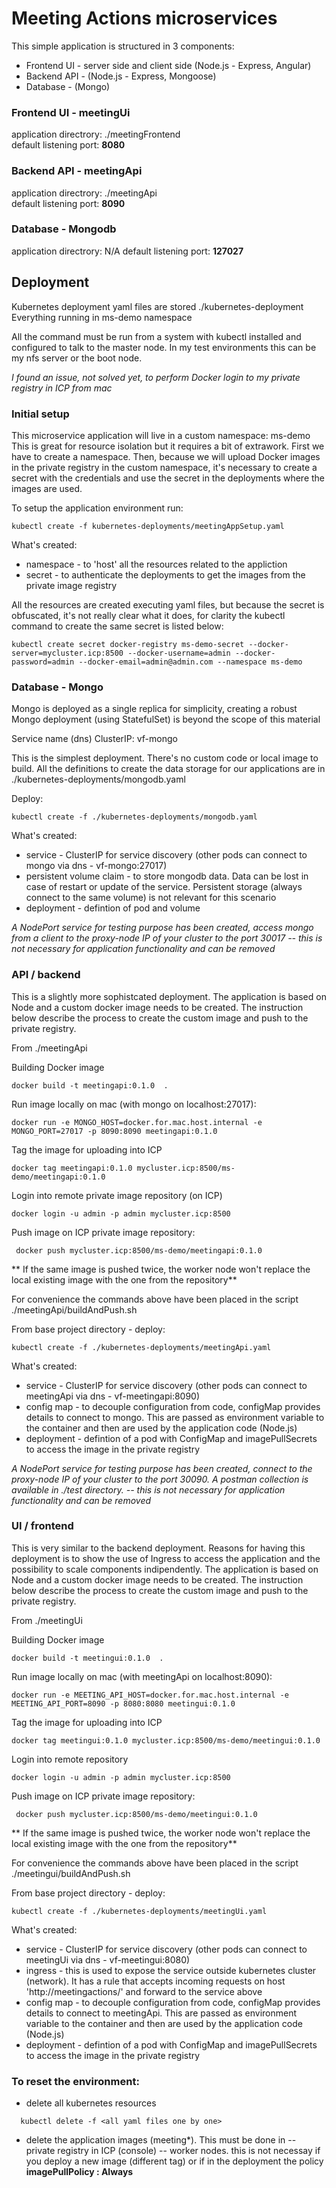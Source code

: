 # Meeting Actions microservices

This simple application is structured in 3 components:

- Frontend UI - server side and client side (Node.js - Express, Angular)
- Backend API - (Node.js - Express, Mongoose)
- Database - (Mongo) 


### Frontend UI - meetingUi
 
application directrory: ./meetingFrontend  
default listening port: **8080**

### Backend API - meetingApi

application directrory: ./meetingApi  
default listening port: **8090**


### Database - Mongodb

application directrory: N/A
default listening port: **127027**





## Deployment


Kubernetes deployment yaml files are stored ./kubernetes-deployment
Everything running in ms-demo namespace  

All the command must be run from a system with kubectl installed and configured to talk to the master node.
In my test environments this can be my nfs server or the boot node.

*I found an issue, not solved yet, to perform Docker login to my private registry in ICP from mac*  

### Initial setup

This microservice application will live in a custom namespace: ms-demo
This is great for resource isolation but it requires a bit of extrawork.
First we have to create a namespace.
Then, because we will upload Docker images in the private registry in the custom namespace, it's necessary to create a secret with the credentials and use the secret in the deployments where the images are used.  

To setup the application environment run:  

```
kubectl create -f kubernetes-deployments/meetingAppSetup.yaml
```

What's created:  

- namespace - to 'host' all the resources related to the appliction
- secret - to authenticate the deployments to get the images from the private image registry

All the resources are created executing yaml files, but because the secret is obfuscated, it's not really clear what it does, for clarity the kubectl command to create the same secret is listed below:

```
kubectl create secret docker-registry ms-demo-secret --docker-server=mycluster.icp:8500 --docker-username=admin --docker-password=admin --docker-email=admin@admin.com --namespace ms-demo
```  


### Database - Mongo

Mongo is deployed as a single replica for simplicity, creating a robust Mongo deployment (using StatefulSet) is beyond the scope of this material  

Service name (dns) ClusterIP: vf-mongo  

This is the simplest deployment. There's no custom code or local image to build. All the definitions to create the data storage for our applications are in ./kubernetes-deployments/mongodb.yaml  

Deploy:

```
kubectl create -f ./kubernetes-deployments/mongodb.yaml
```

What's created:

- service - ClusterIP for service discovery (other pods can connect to mongo via dns - vf-mongo:27017)
- persistent volume claim - to store mongodb data. Data can be lost in case of restart or update of the service. Persistent storage (always connect to the same volume) is not relevant for this scenario
- deployment - defintion of pod and volume

*A NodePort service for testing purpose has been created, access mongo from a client to the proxy-node IP of your cluster to the port 30017 -- this is not necessary for application functionality and can be removed*



### API / backend

This is a slightly more sophistcated deployment.
The application is based on Node and a custom docker image needs to be created.
The instruction below describe the process to create the custom image and push to the private registry.
  
From ./meetingApi  


Building Docker image
```
docker build -t meetingapi:0.1.0  .
```

Run image locally on mac (with mongo on localhost:27017):
```
docker run -e MONGO_HOST=docker.for.mac.host.internal -e MONGO_PORT=27017 -p 8090:8090 meetingapi:0.1.0
```

Tag the image for uploading into ICP
```
docker tag meetingapi:0.1.0 mycluster.icp:8500/ms-demo/meetingapi:0.1.0
```   

Login into remote private image repository (on ICP)
```
docker login -u admin -p admin mycluster.icp:8500
```  

Push image on ICP private image repository:
```
 docker push mycluster.icp:8500/ms-demo/meetingapi:0.1.0
```  


** If the same image is pushed twice, the worker node won't replace the local existing image with the one from the repository**


For convenience the commands above have been placed in the script ./meetingApi/buildAndPush.sh  


  

From base project directory - deploy:

```
kubectl create -f ./kubernetes-deployments/meetingApi.yaml
```

What's created:

- service - ClusterIP for service discovery (other pods can connect to meetingApi via dns - vf-meetingapi:8090)
- config map - to decouple configuration from code, configMap provides details to connect to mongo. This are passed as environment variable to the container and then are used by the application code (Node.js)
- deployment - defintion of a pod with ConfigMap and imagePullSecrets to access the image in the private registry  

*A NodePort service for testing purpose has been created, connect to the proxy-node IP of your cluster to the port 30090. A postman collection is available in ./test directory. -- this is not necessary for application functionality and can be removed*


### UI / frontend

This is very similar to the backend deployment.
Reasons for having this deployment is to show the use of Ingress to access the application and the possibility to scale components indipendently.
The application is based on Node and a custom docker image needs to be created.
The instruction below describe the process to create the custom image and push to the private registry.
  
From ./meetingUi  

Building Docker image
```
docker build -t meetingui:0.1.0  .
```

Run image locally on mac (with meetingApi on localhost:8090):
```
docker run -e MEETING_API_HOST=docker.for.mac.host.internal -e MEETING_API_PORT=8090 -p 8080:8080 meetingui:0.1.0
```

Tag the image for uploading into ICP
```
docker tag meetingui:0.1.0 mycluster.icp:8500/ms-demo/meetingui:0.1.0
```   

Login into remote repository
```
docker login -u admin -p admin mycluster.icp:8500
```  

Push image on ICP private image repository:
```
 docker push mycluster.icp:8500/ms-demo/meetingui:0.1.0
```  

** If the same image is pushed twice, the worker node won't replace the local existing image with the one from the repository**


For convenience the commands above have been placed in the script ./meetingui/buildAndPush.sh  


From base project directory - deploy:

```
kubectl create -f ./kubernetes-deployments/meetingUi.yaml
```

What's created:

- service - ClusterIP for service discovery (other pods can connect to meetingUi via dns - vf-meetingui:8080)
- ingress - this is used to expose the service outside kubernetes cluster (network). It has a rule that accepts incoming requests on host 'http://meetingactions/' and forward to the service above
- config map - to decouple configuration from code, configMap provides details to connect to meetingApi. This are passed as environment variable to the container and then are used by the application code (Node.js)
- deployment - defintion of a pod with ConfigMap and imagePullSecrets to access the image in the private registry 




### To reset the environment:
- delete all kubernetes resources  
```
  kubectl delete -f <all yaml files one by one>  
```  

-  delete the application images (meeting*). This must be done in
-- private registry in ICP (console)
-- worker nodes. this is not necessay if you deploy a new image (different tag) or if in the deployment the policy **imagePullPolicy : Always**